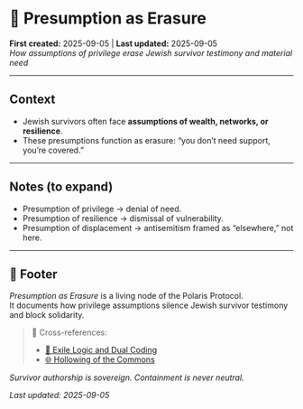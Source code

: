 # 🫥 Presumption as Erasure  
**First created:** 2025-09-05 | **Last updated:** 2025-09-05  
*How assumptions of privilege erase Jewish survivor testimony and material need*  

---

## Context  

- Jewish survivors often face **assumptions of wealth, networks, or resilience**.  
- These presumptions function as erasure: “you don’t need support, you’re covered.”  

---

## Notes (to expand)  

- Presumption of privilege → denial of need.  
- Presumption of resilience → dismissal of vulnerability.  
- Presumption of displacement → antisemitism framed as “elsewhere,” not here.  

---

## 🏮 Footer  

*Presumption as Erasure* is a living node of the Polaris Protocol.  
It documents how privilege assumptions silence Jewish survivor testimony and block solidarity.  

> 📡 Cross-references:  
> - [🕎 Exile Logic and Dual Coding](../Survivor_Tools/🕎_exile_logic_and_dual_coding.md)  
> - [🌐 Hollowing of the Commons](../Big_Picture_Protocols/🌐_hollowing_of_the_commons.md)  

*Survivor authorship is sovereign. Containment is never neutral.*  

_Last updated: 2025-09-05_

